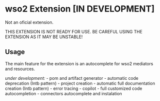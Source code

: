# wso2 Extension [IN DEVELOPMENT]
Not an oficial extension. 
 
THIS EXTENSION IS NOT READY FOR USE. BE CAREFUL USING THE EXTENSION AS IT MAY BE UNSTABLE!

## Usage

The main feature for the extension is an autocomplete for wso2 mediators and resources. 

*under development:*
    - pom and artifact generator 
    - automatic code deprecation (Intb pattern)
    - project creation
    - automatic full documentation creation (Intb pattern)
    - error tracing
    - copilot
    - full customized code autocompletion
    - connectors autocomplete and instalation

